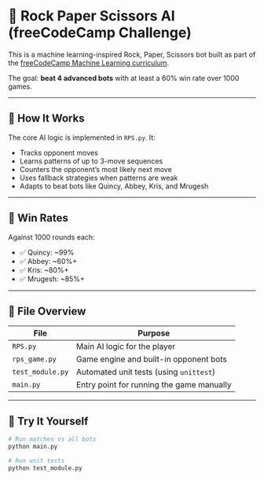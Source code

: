 # 🤖 Rock Paper Scissors AI (freeCodeCamp Challenge)

This is a machine learning-inspired Rock, Paper, Scissors bot built as part of the [freeCodeCamp Machine Learning curriculum](https://www.freecodecamp.org/).

The goal: **beat 4 advanced bots** with at least a 60% win rate over 1000 games.

---

## 🧠 How It Works

The core AI logic is implemented in `RPS.py`. It:
- Tracks opponent moves
- Learns patterns of up to 3-move sequences
- Counters the opponent’s most likely next move
- Uses fallback strategies when patterns are weak
- Adapts to beat bots like Quincy, Abbey, Kris, and Mrugesh

---

## 🧪 Win Rates

Against 1000 rounds each:

- ✅ Quincy: ~99%
- ✅ Abbey: ~60%+
- ✅ Kris: ~80%+
- ✅ Mrugesh: ~85%+

---

## 📁 File Overview

| File           | Purpose                                           |
|----------------|---------------------------------------------------|
| `RPS.py`       | Main AI logic for the player                     |
| `rps_game.py`  | Game engine and built-in opponent bots           |
| `test_module.py` | Automated unit tests (using `unittest`)       |
| `main.py`      | Entry point for running the game manually        |

---

## 🚀 Try It Yourself

```bash
# Run matches vs all bots
python main.py

# Run unit tests
python test_module.py
